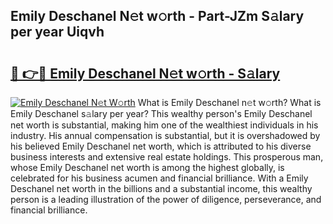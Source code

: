## Emily Deschanel N𝚎t w𝚘rth - Part-JZm S𝚊lary per year Uiqvh

# <h2><a href="http://gc3rdfm.nevu.top/?p=Emily+Deschanel">🔗 👉🔴 Emily Deschanel N𝚎t w𝚘rth - S𝚊lary</a></h2>

[![Emily Deschanel N𝚎t W𝚘rth](https://i.imgur.com/Oavwk0R.jpeg)](http://gc3rdfm.nevu.top/?p=Emily+Deschanel)
What is Emily Deschanel n𝚎t w𝚘rth? What is Emily Deschanel s𝚊lary per year?
This wealthy person's Emily Deschanel net worth is substantial, making him one of the wealthiest individuals in his industry. His annual compensation is substantial, but it is overshadowed by his believed Emily Deschanel net worth, which is attributed to his diverse business interests and extensive real estate holdings. This prosperous man, whose Emily Deschanel net worth is among the highest globally, is celebrated for his business acumen and financial brilliance. With a Emily Deschanel net worth in the billions and a substantial income, this wealthy person is a leading illustration of the power of diligence, perseverance, and financial brilliance.
